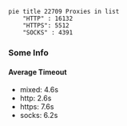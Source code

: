 
```mermaid
pie title 22709 Proxies in list
    "HTTP" : 16132
    "HTTPS": 5512
    "SOCKS" : 4391
```

### Some Info
#### Average Timeout

- mixed: 4.6s
- http: 2.6s
- https: 7.6s
- socks: 6.2s